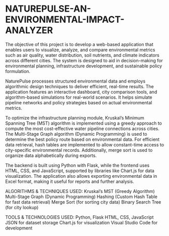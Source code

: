 # NATUREPULSE-AN-ENVIRONMENTAL-IMPACT-ANALYZER

The objective of this project is to develop a web-based application that enables users to visualize, analyze, and compare environmental metrics such as air quality, water distribution, soil nutrients, and climate indicators across different cities. The system is designed to aid in decision-making for environmental planning, infrastructure development, and sustainable policy formulation.

NaturePulse processes structured environmental data and employs algorithmic design techniques to deliver efficient, real-time results. The application features an interactive dashboard, city comparison tools, and algorithm-based simulations for real-world scenarios. It helps simulate pipeline networks and policy strategies based on actual environmental metrics.

To optimize the infrastructure planning module, Kruskal’s Minimum Spanning Tree (MST) algorithm is implemented using a greedy approach to compute the most cost-effective water pipeline connections across cities. The Multi-Stage Graph algorithm (Dynamic Programming) is used to determine the best policy route based on environmental data. For efficient data retrieval, hash tables are implemented to allow constant-time access to city-specific environmental records. Additionally, merge sort is used to organize data alphabetically during exports.

The backend is built using Python with Flask, while the frontend uses HTML, CSS, and JavaScript, supported by libraries like Chart.js for data visualization. The application also allows exporting environmental data in Excel format, making it useful for reports and further analysis.

ALGORITHMS & TECHNIQUES USED:
    Kruskal’s MST (Greedy Algorithm) 
    Multi-Stage Graph (Dynamic Programming)
    Hashing (Custom Hash Table for fast data retrieval)
    Merge Sort (for sorting city data)
    Binary Search Tree (for city lookup)

TOOLS & TECHNOLOGIES USED:
    Python, Flask
    HTML, CSS, JavaScript
    JSON for dataset storage
    Chart.js for visualization
    Visual Studio Code for development
